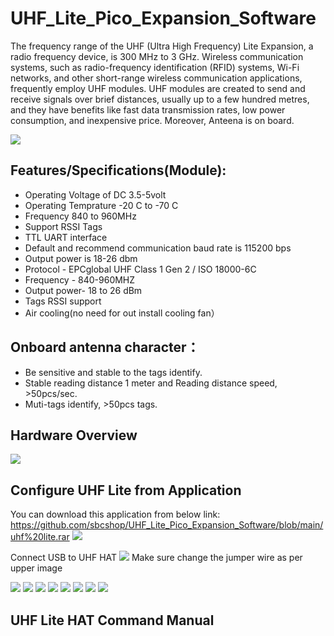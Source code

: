 # UHF_Lite_Pico_Expansion_Software

The frequency range of the UHF (Ultra High Frequency) Lite Expansion, a radio frequency device, is 300 MHz to 3 GHz. Wireless communication systems, such as radio-frequency identification (RFID) systems, Wi-Fi networks, and other short-range wireless communication applications, frequently employ UHF modules. UHF modules are created to send and receive signals over brief distances, usually up to a few hundred metres, and they have benefits like fast data transmission rates, low power consumption, and inexpensive price. Moreover, Anteena is on board.

<img src = "https://github.com/sbcshop/UHF_Lite_Pico_Expansion_Software/blob/main/Images/img10.png"/>

## Features/Specifications(Module):
  * Operating Voltage of DC 3.5-5volt
  * Operating Temprature -20 C to -70 C
  * Frequency 840 to 960MHz
  * Support RSSI Tags
  * TTL UART interface
  * Default and recommend communication baud rate is 115200 bps
  * Output power is 18-26 dbm
  * Protocol - EPCglobal UHF Class 1 Gen 2 / ISO 18000-6C
  * Frequency - 840-960MHZ
  * Output power- 18 to 26 dBm
  * Tags RSSI support
  * Air cooling(no need for out install cooling fan）
## Onboard antenna character：
  * Be sensitive and stable to the tags identify.
  * Stable reading distance 1 meter and Reading distance speed, >50pcs/sec.
  * Muti-tags identify, >50pcs tags.

## Hardware Overview
<img src = "https://github.com/sbcshop/UHF_Lite_Pico_Expansion_Software/blob/main/Images/img11.png"/>

## Configure UHF Lite from Application
You can download this application from below link:
https://github.com/sbcshop/UHF_Lite_Pico_Expansion_Software/blob/main/uhf%20lite.rar
<img src = "https://github.com/sbcshop/UHF_Lite_Pico_Expansion_Software/blob/main/images/img.JPG"/>

Connect USB to UHF HAT
<img src = "https://github.com/sbcshop/UHF_Lite_Pico_Expansion_Software/blob/main/images/UHF%20Lite%20HAT.jpg"/>
Make sure change the jumper wire as per upper image

<img src = "https://github.com/sbcshop/UHF_Lite_Pico_Expansion_Software/blob/main/images/img1.png"/>
<img src = "https://github.com/sbcshop/UHF_Lite_Pico_Expansion_Software/blob/main/images/img2.png"/>
<img src = "https://github.com/sbcshop/UHF_Lite_Pico_Expansion_Software/blob/main/images/img3.png"/>
<img src = "https://github.com/sbcshop/UHF_Lite_Pico_Expansion_Software/blob/main/images/img4.png"/>
<img src = "https://github.com/sbcshop/UHF_Lite_Pico_Expansion_Software/blob/main/images/img5.png"/>
<img src = "https://github.com/sbcshop/UHF_Lite_Pico_Expansion_Software/blob/main/images/img6.png"/>
<img src = "https://github.com/sbcshop/UHF_Lite_Pico_Expansion_Software/blob/main/images/img7.png"/>
<img src = "https://github.com/sbcshop/UHF_Lite_Pico_Expansion_Software/blob/main/images/img8.png"/>

## UHF Lite HAT Command Manual
